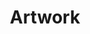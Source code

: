 ---
label: "Artwork Hero"
weight: 0
title: "Artwork"
tagline: ""
image: "../../assets/images/home-hero.jpeg"
image_alt: "A painting of a winter morning"
---